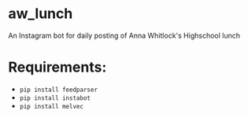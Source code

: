 # aw_lunch
An Instagram bot for daily posting of Anna Whitlock's Highschool lunch

# Requirements:
- ```pip install feedparser```
- ```pip install instabot```
- ```pip install melvec```
